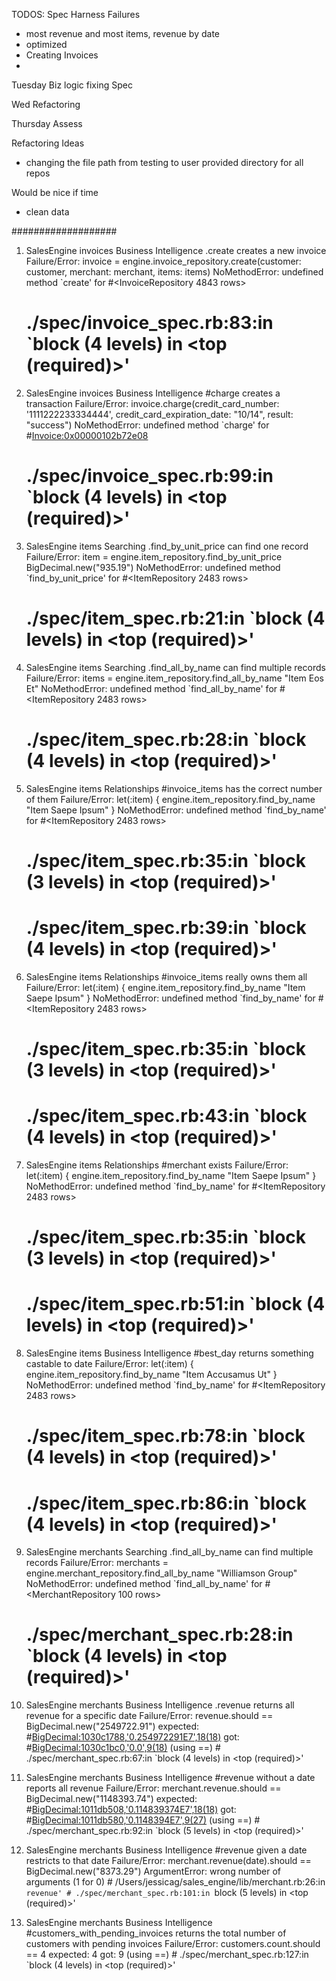 TODOS:
Spec Harness Failures
- most revenue and most items, revenue by date
- optimized
- Creating Invoices
-

Tuesday
Biz logic
fixing Spec

Wed
Refactoring

Thursday
Assess

Refactoring Ideas
- changing the file path from testing to user provided directory for all repos

Would be nice if time
- clean data

###################
  1) SalesEngine invoices Business Intelligence .create creates a new invoice
     Failure/Error: invoice = engine.invoice_repository.create(customer: customer, merchant: merchant, items: items)
     NoMethodError:
       undefined method `create' for #<InvoiceRepository 4843 rows>
     # ./spec/invoice_spec.rb:83:in `block (4 levels) in <top (required)>'

  2) SalesEngine invoices Business Intelligence #charge creates a transaction
     Failure/Error: invoice.charge(credit_card_number: '1111222233334444',  credit_card_expiration_date: "10/14", result: "success")
     NoMethodError:
       undefined method `charge' for #<Invoice:0x00000102b72e08>
     # ./spec/invoice_spec.rb:99:in `block (4 levels) in <top (required)>'

  3) SalesEngine items Searching .find_by_unit_price can find one record
     Failure/Error: item = engine.item_repository.find_by_unit_price BigDecimal.new("935.19")
     NoMethodError:
       undefined method `find_by_unit_price' for #<ItemRepository 2483 rows>
     # ./spec/item_spec.rb:21:in `block (4 levels) in <top (required)>'

  4) SalesEngine items Searching .find_all_by_name can find multiple records
     Failure/Error: items = engine.item_repository.find_all_by_name "Item Eos Et"
     NoMethodError:
       undefined method `find_all_by_name' for #<ItemRepository 2483 rows>
     # ./spec/item_spec.rb:28:in `block (4 levels) in <top (required)>'

  5) SalesEngine items Relationships #invoice_items has the correct number of them
     Failure/Error: let(:item) { engine.item_repository.find_by_name "Item Saepe Ipsum" }
     NoMethodError:
       undefined method `find_by_name' for #<ItemRepository 2483 rows>
     # ./spec/item_spec.rb:35:in `block (3 levels) in <top (required)>'
     # ./spec/item_spec.rb:39:in `block (4 levels) in <top (required)>'

  6) SalesEngine items Relationships #invoice_items really owns them all
     Failure/Error: let(:item) { engine.item_repository.find_by_name "Item Saepe Ipsum" }
     NoMethodError:
       undefined method `find_by_name' for #<ItemRepository 2483 rows>
     # ./spec/item_spec.rb:35:in `block (3 levels) in <top (required)>'
     # ./spec/item_spec.rb:43:in `block (4 levels) in <top (required)>'

  7) SalesEngine items Relationships #merchant exists
     Failure/Error: let(:item) { engine.item_repository.find_by_name "Item Saepe Ipsum" }
     NoMethodError:
       undefined method `find_by_name' for #<ItemRepository 2483 rows>
     # ./spec/item_spec.rb:35:in `block (3 levels) in <top (required)>'
     # ./spec/item_spec.rb:51:in `block (4 levels) in <top (required)>'

  8) SalesEngine items Business Intelligence #best_day returns something castable to date
     Failure/Error: let(:item) { engine.item_repository.find_by_name "Item Accusamus Ut" }
     NoMethodError:
       undefined method `find_by_name' for #<ItemRepository 2483 rows>
     # ./spec/item_spec.rb:78:in `block (4 levels) in <top (required)>'
     # ./spec/item_spec.rb:86:in `block (4 levels) in <top (required)>'

  9) SalesEngine merchants Searching .find_all_by_name can find multiple records
     Failure/Error: merchants = engine.merchant_repository.find_all_by_name "Williamson Group"
     NoMethodError:
       undefined method `find_all_by_name' for #<MerchantRepository 100 rows>
     # ./spec/merchant_spec.rb:28:in `block (4 levels) in <top (required)>'

  10) SalesEngine merchants Business Intelligence .revenue returns all revenue for a specific date
     Failure/Error: revenue.should == BigDecimal.new("2549722.91")
       expected: #<BigDecimal:1030c1788,'0.254972291E7',18(18)>
            got: #<BigDecimal:1030c1bc0,'0.0',9(18)> (using ==)
     # ./spec/merchant_spec.rb:67:in `block (4 levels) in <top (required)>'

  11) SalesEngine merchants Business Intelligence #revenue without a date reports all revenue
     Failure/Error: merchant.revenue.should == BigDecimal.new("1148393.74")
       expected: #<BigDecimal:1011db508,'0.114839374E7',18(18)>
            got: #<BigDecimal:1011db580,'0.1148394E7',9(27)> (using ==)
     # ./spec/merchant_spec.rb:92:in `block (5 levels) in <top (required)>'

  12) SalesEngine merchants Business Intelligence #revenue given a date restricts to that date
     Failure/Error: merchant.revenue(date).should == BigDecimal.new("8373.29")
     ArgumentError:
       wrong number of arguments (1 for 0)
     # /Users/jessicag/sales_engine/lib/merchant.rb:26:in `revenue'
     # ./spec/merchant_spec.rb:101:in `block (5 levels) in <top (required)>'

  13) SalesEngine merchants Business Intelligence #customers_with_pending_invoices returns the total number of customers with pending invoices
     Failure/Error: customers.count.should == 4
       expected: 4
            got: 9 (using ==)
     # ./spec/merchant_spec.rb:127:in `block (4 levels) in <top (required)>'
